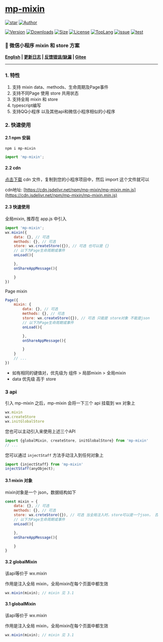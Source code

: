 # [mp-mixin](https://www.github.com/theajack/mp-mixin)

<p>
    <a href="https://www.github.com/theajack/mp-mixin"><img src="https://img.shields.io/github/stars/theajack/mp-mixin.svg?style=social" alt="star"></a>
    <a href="https://theajack.gitee.io"><img src="https://img.shields.io/badge/author-theajack-blue.svg?style=social" alt="Author"></a>
</p> 

<p>
    <a href="https://www.npmjs.com/package/mp-mixin"><img src="https://img.shields.io/npm/v/mp-mixin.svg" alt="Version"></a>
    <a href="https://npmcharts.com/compare/mp-mixin?minimal=true"><img src="https://img.shields.io/npm/dm/mp-mixin.svg" alt="Downloads"></a>
    <a href="https://cdn.jsdelivr.net/npm/mp-mixin/mp-mixin.min.js"><img src="https://img.shields.io/bundlephobia/minzip/mp-mixin.svg" alt="Size"></a>
    <a href="https://github.com/theajack/mp-mixin/blob/master/LICENSE"><img src="https://img.shields.io/npm/l/mp-mixin.svg" alt="License"></a>
    <a href="https://github.com/theajack/mp-mixin/search?l=typescript"><img src="https://img.shields.io/github/languages/top/theajack/mp-mixin.svg" alt="TopLang"></a>
    <a href="https://github.com/theajack/mp-mixin/issues"><img src="https://img.shields.io/github/issues-closed/theajack/mp-mixin.svg" alt="issue"></a>
    <a href="https://github.com/theajack/mp-mixin/blob/master/test/test-report.txt"><img src="https://img.shields.io/badge/test-passed-44BB44" alt="test"></a>
</p>

<h3>🚀 微信小程序 mixin 和 store 方案</h3>

**[English](https://github.com/theajack/mp-mixin/blob/master/README.md) | [更新日志](https://github.com/theajack/mp-mixin/blob/master/helper/version.md) | [反馈错误/缺漏](https://github.com/theajack/mp-mixin/issues/new) | [Gitee](https://gitee.com/theajack/mp-mixin)**

---

### 1. 特性

1. 支持 mixin data、methods、生命周期及Page事件
2. 支持不同Page 使用 store 共用状态
3. 支持全局 mixin 和 store
4. typescript编写
5. 支持QQ小程序 以及其他api和微信小程序相似的小程序

### 2. 快速使用

#### 2.1 npm 安装

```
npm i mp-mixin
```

```js
import 'mp-mixin';
```

#### 2.2 cdn

[点击下载](https://cdn.jsdelivr.net/npm/mp-mixin/mp-mixin.min.js) cdn 文件，复制到您的小程序项目中，然后 import 这个文件就可以

cdn地址: [https://cdn.jsdelivr.net/npm/mp-mixin/mp-mixin.min.js](https://cdn.jsdelivr.net/npm/mp-mixin/mp-mixin.min.js)

#### 2.3 快速使用

全局mixin, 推荐在 app.js 中引入

```js
import 'mp-mixin';
wx.mixin({
    data: {}, // 可选
    methods: {}, // 可选
    store: wx.createStore({}), // 可选 也可以是 {}
    // 以下为Page生命周期或事件
    onLoad(){

    },
    onShareAppMessage(){

    }
})
```

Page mixin 

```js
Page({
    mixin: {
        data: {}, // 可选
        methods: {}, // 可选
        store: wx.createStore({}), // 可选 只能是 store对象 不能是json
        // 以下为Page生命周期或事件
        onLoad(){

        },
        onShareAppMessage(){

        }
    }
    // ...
})
```

* 如有相同的键值对，优先级为 组件 > 局部mixin > 全局mixin
* data 优先级 高于 store

### 3 api

引入 mp-mixin 之后，mp-mixin 会将一下三个 api 挂载到 wx 对象上

```js
wx.mixin
wx.createStore
wx.initGlobalStore
```

您也可以主动引入来使用上述三个API

```js
import {globalMixin, createStore, initGlobalStore} from 'mp-mixin'
// ...
```


您可以通过 `injectStaff` 方法手动注入到任何对象上

```js
import {injectStaff} from 'mp-mixin'
injectStaff(anyObject);
```

#### 3.1 mixin 对象

mixin对象是一个 json，数据结构如下

```js
const mixin = {
    data: {}, // 可选
    methods: {}, // 可选
    store: wx.creteStore({}), // 可选 当全局注入时，store可以是一个json， 否则 必须是 store对象
    // 以下为Page生命周期或事件
    onLoad(){

    },
    onShareAppMessage(){

    }
}
```

#### 3.2 globalMixin

该api等价于 wx.mixin

作用是注入全局 mixin，全局mixin在每个页面中都生效

```js
wx.mixin(mixin); // mixin 见 3.1
```

#### 3.1 globalMixin

该api等价于 wx.mixin

作用是注入全局 mixin，全局mixin在每个页面中都生效

```js
wx.mixin(mixin); // mixin 见 3.1
```